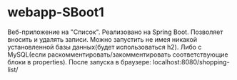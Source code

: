 # webapp-SBoot1
Веб-приложение на "Список". Реализовано на Spring Boot. Позволяет вносить и удалять записи.
Можно запустить не имея никакой установленной базы данных(будет использоваться h2). Либо с MySQL(если раскомментировать/закомментировать соответствующие блоки в properties).
После запуска в браузере: localhost:8080/shopping-list/
